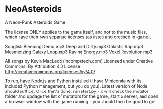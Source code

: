 # NeoAsteroids
A Neon-Punk Asteroids Game

The license ONLY applies to the game itself, and not to the music files, which have their own separate licenses (as listed and credited in-game). 

Songlist:
  Bleeping Demo.mp3
  Deep and Dirty.mp3
  Galactic Rap.mp3
  Mesmerizing Galaxy Loop.mp3
  Raving Energy.mp3
  Voxel Revolution.mp3

All songs by Kevin MacLeod (incompetech.com)
Licensed under Creative Commons: By Attribution 4.0 License
http://creativecommons.org/licenses/by/4.0/

To run, have Node.js and Python installed (I have Miniconda with its included Python management, but you do you). Latest version of Node should suffice.
Once that's done, run start.py - it will check the mutator folder and updage the list of mutators for the game, start a server, and open a browser window with the game running - you should then be good to go!
